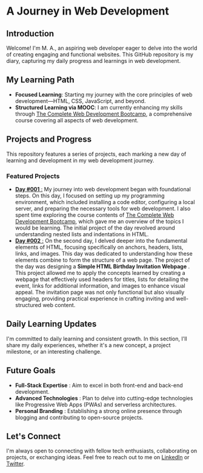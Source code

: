 
# A Journey in Web Development

## Introduction

Welcome! I'm M. A., an aspiring web developer eager to delve into the world of creating engaging and functional websites. This GitHub repository is my diary, capturing my daily progress and learnings in web development.

## My Learning Path

- **Focused Learning**: Starting my journey with the core principles of web development—HTML, CSS, JavaScript, and beyond.
- **Structured Learning via MOOC**: I am currently enhancing my skills through [The Complete Web Development Bootcamp](https://www.udemy.com/course/the-complete-web-development-bootcamp/), a comprehensive course covering all aspects of web development.

## Projects and Progress

This repository features a series of projects, each marking a new day of learning and development in my web development journey.

### Featured Projects

- [**Day #001** :](Projects/Day_001/) My journey into web development began with foundational steps. On this day, I focused on setting up my programming environment, which included installing a code editor, configuring a local server, and preparing the necessary tools for web development. I also spent time exploring the course contents of [The Complete Web Development Bootcamp](https://www.udemy.com/course/the-complete-web-development-bootcamp/), which gave me an overview of the topics I would be learning. The initial project of the day revolved around understanding nested lists and indentations in HTML.
- [**Day #002** :](Projects/Day_002/) On the second day, I delved deeper into the fundamental elements of HTML, focusing specifically on anchors, headers, lists, links, and images. This day was dedicated to understanding how these elements combine to form the structure of a web page. The project of the day was designing a  **Simple HTML Birthday Invitation Webpage** . This project allowed me to apply the concepts learned by creating a webpage that effectively used headers for titles, lists for detailing the event, links for additional information, and images to enhance visual appeal. The invitation page was not only functional but also visually engaging, providing practical experience in crafting inviting and well-structured web content.

## Daily Learning Updates

I'm committed to daily learning and consistent growth. In this section, I'll share my daily experiences, whether it's a new concept, a project milestone, or an interesting challenge.

## Future Goals

* **Full-Stack Expertise** : Aim to excel in both front-end and back-end development.
* **Advanced Technologies** : Plan to delve into cutting-edge technologies like Progressive Web Apps (PWAs) and serverless architectures.
* **Personal Branding** : Establishing a strong online presence through blogging and contributing to open-source projects.

## Let's Connect

I'm always open to connecting with fellow tech enthusiasts, collaborating on projects, or exchanging ideas. Feel free to reach out to me on [LinkedIn](Your-LinkedIn-URL) or [Twitter](Your-Twitter-URL).
